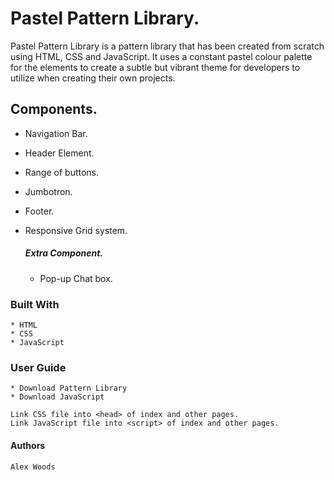 # Pastel Pattern Library.

Pastel Pattern Library is a pattern library that has been created from scratch using HTML, CSS and JavaScript. 
It uses a constant pastel colour palette for the elements to create a subtle but vibrant theme for developers 
to utilize when creating their own projects. 

## Components.

* Navigation Bar.

* Header Element.

* Range of buttons.

* Jumbotron.

* Footer.

* Responsive Grid system.

  ##### Extra Component.

  * Pop-up Chat box.

### Built With
```
* HTML
* CSS
* JavaScript
```

### User Guide
```
* Download Pattern Library
* Download JavaScript

Link CSS file into <head> of index and other pages.
Link JavaScript file into <script> of index and other pages.

```
#### Authors 
```
Alex Woods
```
